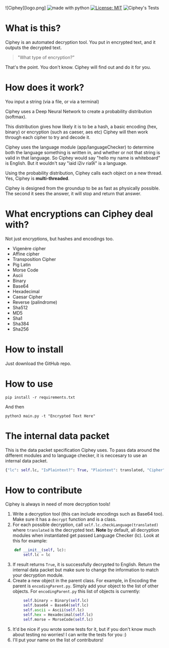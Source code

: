 ![Ciphey][logo.png]
<img src="https://img.shields.io/badge/made%20with-python-blue.svg" alt="made with python">
[![License: MIT](https://img.shields.io/badge/License-MIT-yellow.svg)](https://opensource.org/licenses/MIT)
![Ciphey's Tests](https://github.com/brandonskerritt/Ciphey/workflows/Python%20application/badge.svg?branch=master)
# What is this?
Ciphey is an automated decryption tool.
You put in encrypted text, and it outputs the decrypted text.

> "What type of encryption?"

That's the point. You don't know. Ciphey will find out and do it for you.

# How does it work?
You input a string (via a file, or via a terminal)

Ciphey uses a Deep Neural Network to create a probability distribution (softmax). 

This distribution gives how likely it is to be a hash, a basic encoding (hex, binary) or encryption (such as caeser, aes etc)
Ciphey will then work through each cipher to try and decode it.

Ciphey uses the language module (app/languageChecker) to determine both the language something is written in, and whether or not that string is valid in that language. So Ciphey would say "hello my name is whiteboard" is English. But it wouldn't say "iaid i2iv ria9i" is a language.

Using the probability distribution, Ciphey calls each object on a new thread. Yes, Ciphey is **multi-threaded**.

Ciphey is designed from the groundup to be as fast as physically possible. The second it sees the answer, it will stop and return that answer.

# What encryptions can Ciphey deal with?
Not just encryptions, but hashes and encodings too.

* Vigenère cipher
* Affine cipher
* Transposition Cipher
* Pig Latin
* Morse Code
* Ascii
* Binary
* Base64
* Hexadecimal
* Caesar Cipher
* Reverse (palindrome)
* Sha512
* MD5
* Sha1
* Sha384
* Sha256

# How to install
Just download the GitHub repo.

# How to use

```
pip install -r requirements.txt
```

And then

```
python3 main.py -t "Encrypted Text Here"
```

# The internal data packet
This is the data packet specification Ciphey uses. To pass data around the different modules and to language checker, it is neccesary to use an internal data packet.
```python
{"lc": self.lc, "IsPlaintext?": True, "Plaintext": translated, "Cipher": "Caesar", "Extra Information": "The rotation used is {counter}"}
```

# How to contribute
Ciphey is always in need of more decryption tools! 
1. Write a decryption tool (this can include encodings such as Base64 too). Make sure it has a `decrypt` function and is a class.
2. For each possible decryption, call `self.lc.checkLanguage(translated)` where `translated` is the decrypted text.
**Note** by default, all decryption modules when instantiated get passed Language Checker (lc). Look at this for example:
```python
    def __init__(self, lc):
        self.lc = lc
```
3. If result returns `True`, it is successfully decrypted to English. Return the internal data packet but make sure to change the information to match your decryption module.
4. Create a new object in the parent class. For example, in Encoding the parent is `encodingParent.py`. Simply add your object to the list of other objects. For `encodingParent.py` this list of objects is currently:
```python
        self.binary = Binary(self.lc)
        self.base64 = Base64(self.lc)
        self.ascii = Ascii(self.lc)
        self.hex = Hexadecimal(self.lc)
        self.morse = MorseCode(self.lc)
```
5. It'd be nice if you wrote some tests for it, but if you don't know much about testing no worries! I can write the tests for you :)
6. I'll put your name on the list of contributors!
